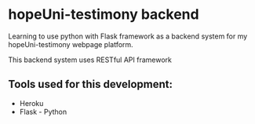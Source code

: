 # hopeUni-testimony backend

 Learning to use python with Flask framework as a backend system for my hopeUni-testimony webpage platform.

This backend system uses RESTful API framework

## Tools used for this development:
* Heroku
* Flask - Python